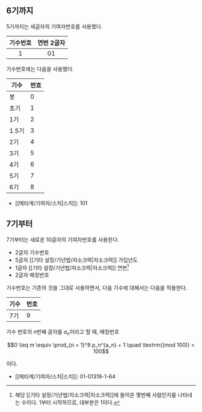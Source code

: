 ## 6기까지
5기까지는 세글자의 기여자번호를 사용했다.

| 기수번호 | 연번 2글자 |
| :--: | :----: |
|  1   |   01   |

기수번호에는 다음을 사용했다.

| 기수   | 번호  |
| ---- | --- |
| 봇    | 0   |
| 초기   | 1   |
| 1기   | 2   |
| 1.5기 | 3   |
| 2기   | 4   |
| 3기   | 5   |
| 4기   | 6   |
| 5기   | 7   |
| 6기   | 8   |


- [[메타계/기여자/스치|스치]]: 101

## 7기부터
7기부터는 새로운 10글자의 기여자번호를 사용한다.

- 2글자 기수번호
- 5글자 [[기타 설정/기년법/자소크력|자소크력]] 가입년도
- 1글자 [[기타 설정/기년법/자소크력|자소크력]] 연번[^1]
- 2글자 매칭번호

기수번호는 기존의 것을 그대로 사용하면서, 다음 기수에 대해서는 다음을 적용한다.


| 기수  | 번호  |
| --- | --- |
| 7기  | 9   |


기수 번호의 $n$번째 글자를 $a_n$이라고 할 때, 매칭번호

$$0 \leq m \equiv \prod_{n = 1}^8 p_n^{a_n} + 1 \quad \textrm{(mod 100)} < 100$$

이다.

- [[메타계/기여자/스치|스치]]: 01-01319-1-64

[^1]: 해당 [[기타 설정/기년법/자소크력|자소크력]]에 들어온 몇번째 사람인지를 나타내는 수이다. 1부터 시작하므로, 대부분은 1이다.
